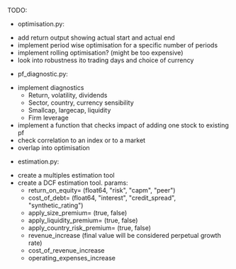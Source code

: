 TODO:

* optimisation.py: 
- add return output showing actual start and actual end
- implement period wise optimisation for a specific number of periods
- implement rolling optimisation? (might be too expensive)
- look into robustness ito trading days and choice of currency

* pf_diagnostic.py:
- implement diagnostics
    - Return, volatility, dividends
    - Sector, country, currency sensibility
    - Smallcap, largecap, liquidity
    - Firm leverage
- implement a function that checks impact of adding one stock to existing pf
- check correlation to an index or to a market
- overlap into optimisation

* estimation.py:
- create a multiples estimation tool
- create a DCF estimation tool. params:
    - return_on_equity= (float64, "risk", "capm", "peer")
    - cost_of_debt= (float64, "interest", "credit_spread", "synthetic_rating")
    - apply_size_premium= (true, false)
    - apply_liquidity_premium= (true, false)
    - apply_country_risk_premium= (true, false)
    - revenue_increase (final value will be considered perpetual growth rate)
    - cost_of_revenue_increase 
    - operating_expenses_increase